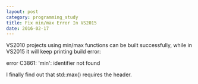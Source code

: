 ```yaml
---
layout: post
category: programming_study
title: Fix min/max Error In VS2015
date: 2016-02-17
---
```


VS2010 projects using min/max functions can be built successfully, 
while in VS2015 it will keep printing build error:

error C3861: 'min': identifier not found

I finally find out that std::max() requires the <algorithm> header.